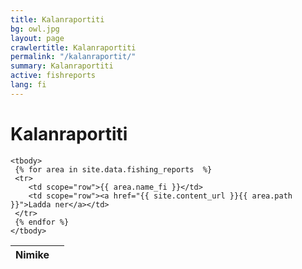 ```yaml
---
title: Kalanraportiti
bg: owl.jpg
layout: page
crawlertitle: Kalanraportiti
permalink: "/kalanraportit/"
summary: Kalanraportiti
active: fishreports
lang: fi
---
```


# Kalanraportiti

<table class="responsive-table">
    <thead>
      <tr>
        <th scope="col">Nimike</th>
        <th scope="col"></th>
      </tr>
    </thead>

    <tbody>
     {% for area in site.data.fishing_reports  %}
     <tr>
        <td scope="row">{{ area.name_fi }}</td>
        <td scope="row"><a href="{{ site.content_url }}{{ area.path }}">Ladda ner</a></td>
     </tr>
     {% endfor %}
    </tbody>
</table>
